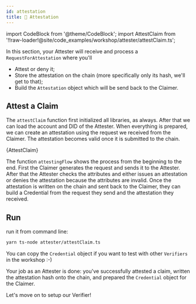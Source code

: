 ```yaml
---
id: attestation
title: 🧾 Attestation
---
```


import CodeBlock from '@theme/CodeBlock';
import AttestClaim from '!!raw-loader!@site/code_examples/workshop/attester/attestClaim.ts';

In this section, your <span className="label-role attester">Attester</span> will receive and process a `RequestForAttestation` where you'll

- Attest or deny it;
- Store the attestation on the chain (more specifically only its hash, we'll get to that);
- Build the `Attestation` object which will be send back to the <span className="label-role claimer">Claimer</span>.

## Attest a Claim

The `attestClaim` function first initialized all libraries, as always.
After that we can load the account and DID of the <span className="label-role attester">Attester</span>.
When everything is prepared, we can create an attestation using the request we received from the <span className="label-role claimer">Claimer</span>.
The attestation becomes valid once it is submitted to the chain.

<CodeBlock className="language-ts" title="attester/attestClaim.ts">
  {AttestClaim}
</CodeBlock>

The function `attestingFlow` shows the process from the beginning to the end.
First the <span className="label-role claimer">Claimer</span> generates the request and sends it to the <span className="label-role attester">Attester</span>.
After that the <span className="label-role attester">Attester</span> checks the attributes and either issues an attestation or denies the attestation because the attributes are invalid.
Once the attestation is written on the chain and sent back to the <span className="label-role claimer">Claimer</span>, they can build a Credential from the request they send and the attestation they received.

## Run

run it from command line:

```bash
yarn ts-node attester/attestClaim.ts
```

You can copy the `Credential` object if you want to test with other `Verifiers` in the workshop :-)

Your job as an <span className="label-role attester">Attester</span> is done: you've successfully attested a claim, written the attestation hash onto the chain, and prepared the `Credential` object for the <span className="label-role claimer">Claimer</span>.

Let's move on to setup our <span className="label-role verifier">Verifier</span>!

